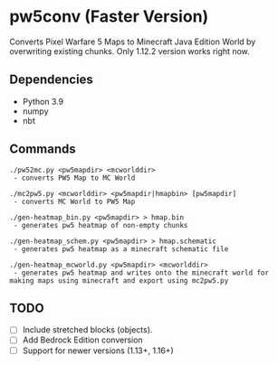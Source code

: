 # pw5conv (Faster Version)
Converts Pixel Warfare 5 Maps to Minecraft Java Edition World by overwriting existing chunks. Only 1.12.2 version works right now.

## Dependencies
- Python 3.9
- numpy
- nbt

## Commands
```
./pw52mc.py <pw5mapdir> <mcworlddir>
 - converts PW5 Map to MC World

./mc2pw5.py <mcworlddir> <pw5mapdir|hmapbin> [pw5mapdir]
 - converts MC World to PW5 Map

./gen-heatmap_bin.py <pw5mapdir> > hmap.bin
 - generates pw5 heatmap of non-empty chunks

./gen-heatmap_schem.py <pw5mapdir> > hmap.schematic
 - generates pw5 heatmap as a minecraft schematic file

./gen-heatmap_mcworld.py <pw5mapdir> <mcworlddir>
 - generates pw5 heatmap and writes onto the minecraft world for making maps using minecraft and export using mc2pw5.py
```

## TODO
- [ ] Include stretched blocks (objects).
- [ ] Add Bedrock Edition conversion
- [ ] Support for newer versions (1.13+, 1.16+)
